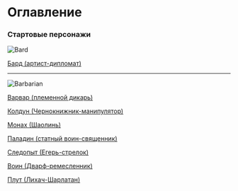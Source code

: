 # Оглавление
### Стартовые персонажи

![Bard](https://i.pinimg.com/originals/75/27/f0/7527f02ba9d796ac8c1b70d26bbb3aaa.jpg)

[Бард (артист-дипломат)](https://github.com/RomanDAnoshin/DnD/blob/main/%D0%A1%D1%82%D0%B0%D1%80%D1%82%D0%BE%D0%B2%D1%8B%D0%B5%20%D0%BF%D0%B5%D1%80%D1%81%D0%BE%D0%BD%D0%B0%D0%B6%D0%B8/%D0%91%D0%B0%D1%80%D0%B4%20(%D0%B0%D1%80%D1%82%D0%B8%D1%81%D1%82-%D0%B4%D0%B8%D0%BF%D0%BB%D0%BE%D0%BC%D0%B0%D1%82).md "Бард (артист-дипломат)")

------------

![Barbarian](https://i.pinimg.com/736x/69/66/45/69664582e775deb0ea742810e0ea9277.jpg)

[Варвар (племенной дикарь)](https://github.com/RomanDAnoshin/DnD/blob/main/%D0%A1%D1%82%D0%B0%D1%80%D1%82%D0%BE%D0%B2%D1%8B%D0%B5%20%D0%BF%D0%B5%D1%80%D1%81%D0%BE%D0%BD%D0%B0%D0%B6%D0%B8/%D0%92%D0%B0%D1%80%D0%B2%D0%B0%D1%80%20(%D0%BF%D0%BB%D0%B5%D0%BC%D0%B5%D0%BD%D0%BD%D0%BE%D0%B9%20%D0%B4%D0%B8%D0%BA%D0%B0%D1%80%D1%8C).md "Варвар (племенной дикарь)")

[Колдун (Чернокнижник-манипулятор)](https://github.com/RomanDAnoshin/DnD/blob/main/%D0%A1%D1%82%D0%B0%D1%80%D1%82%D0%BE%D0%B2%D1%8B%D0%B5%20%D0%BF%D0%B5%D1%80%D1%81%D0%BE%D0%BD%D0%B0%D0%B6%D0%B8/%D0%9A%D0%BE%D0%BB%D0%B4%D1%83%D0%BD%20(%D0%A7%D0%B5%D1%80%D0%BD%D0%BE%D0%BA%D0%BD%D0%B8%D0%B6%D0%BD%D0%B8%D0%BA-%D0%BC%D0%B0%D0%BD%D0%B8%D0%BF%D1%83%D0%BB%D1%8F%D1%82%D0%BE%D1%80).md "Колдун (Чернокнижник-манипулятор)")

[Монах (Шаолинь)](https://github.com/RomanDAnoshin/DnD/blob/main/%D0%A1%D1%82%D0%B0%D1%80%D1%82%D0%BE%D0%B2%D1%8B%D0%B5%20%D0%BF%D0%B5%D1%80%D1%81%D0%BE%D0%BD%D0%B0%D0%B6%D0%B8/%D0%9C%D0%BE%D0%BD%D0%B0%D1%85%20(%D0%A8%D0%B0%D0%BE%D0%BB%D0%B8%D0%BD%D1%8C).md "Монах (Шаолинь)")

[Паладин (статный воин-священник)](https://github.com/RomanDAnoshin/DnD/blob/main/%D0%A1%D1%82%D0%B0%D1%80%D1%82%D0%BE%D0%B2%D1%8B%D0%B5%20%D0%BF%D0%B5%D1%80%D1%81%D0%BE%D0%BD%D0%B0%D0%B6%D0%B8/%D0%9F%D0%B0%D0%BB%D0%B0%D0%B4%D0%B8%D0%BD%20(%D1%81%D1%82%D0%B0%D1%82%D0%BD%D1%8B%D0%B9%20%D0%B2%D0%BE%D0%B8%D0%BD-%D1%81%D0%B2%D1%8F%D1%89%D0%B5%D0%BD%D0%BD%D0%B8%D0%BA).md "Паладин (статный воин-священник)")

[Следопыт (Егерь-стрелок)](https://github.com/RomanDAnoshin/DnD/blob/main/%D0%A1%D1%82%D0%B0%D1%80%D1%82%D0%BE%D0%B2%D1%8B%D0%B5%20%D0%BF%D0%B5%D1%80%D1%81%D0%BE%D0%BD%D0%B0%D0%B6%D0%B8/%D0%A1%D0%BB%D0%B5%D0%B4%D0%BE%D0%BF%D1%8B%D1%82%20(%D0%95%D0%B3%D0%B5%D1%80%D1%8C-%D1%81%D1%82%D1%80%D0%B5%D0%BB%D0%BE%D0%BA).md "Следопыт (Егерь-стрелок)")

[Воин (Дварф-ремесленник)](https://github.com/RomanDAnoshin/DnD/blob/main/%D0%A1%D1%82%D0%B0%D1%80%D1%82%D0%BE%D0%B2%D1%8B%D0%B5%20%D0%BF%D0%B5%D1%80%D1%81%D0%BE%D0%BD%D0%B0%D0%B6%D0%B8/%D0%92%D0%BE%D0%B8%D0%BD%20(%D0%94%D0%B2%D0%B0%D1%80%D1%84-%D1%80%D0%B5%D0%BC%D0%B5%D1%81%D0%BB%D0%B5%D0%BD%D0%BD%D0%B8%D0%BA).md "Воин (Дварф-ремесленник)")

[Плут (Лихач-Шарлатан)](https://github.com/RomanDAnoshin/DnD/blob/main/%D0%A1%D1%82%D0%B0%D1%80%D1%82%D0%BE%D0%B2%D1%8B%D0%B5%20%D0%BF%D0%B5%D1%80%D1%81%D0%BE%D0%BD%D0%B0%D0%B6%D0%B8/%D0%9F%D0%BB%D1%83%D1%82%20(%D0%9B%D0%B8%D1%85%D0%B0%D1%87-%D0%A8%D0%B0%D1%80%D0%BB%D0%B0%D1%82%D0%B0%D0%BD).md "Плут (Лихач-Шарлатан)")

